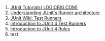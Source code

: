 1. [JUnit Tutorials(
LOGICBIG.COM)](http://www.logicbig.com/tutorials/unit-testing/junit/)  
2. [Understanding JUnit's Runner architecture](http://www.mscharhag.com/java/understanding-junits-runner-architecture)  
3. [JUnit Wiki: Test Runners](https://github.com/junit-team/junit4/wiki/Test-runners)  
4. [Introduction to JUnit 4 Test Runners](https://www.testwithspring.com/lesson/introduction-to-junit-4-test-runners/)  
5. [Introduction to JUnit 4 Rules](https://www.testwithspring.com/lesson/introduction-to-junit-4-rules/)  
6. test
